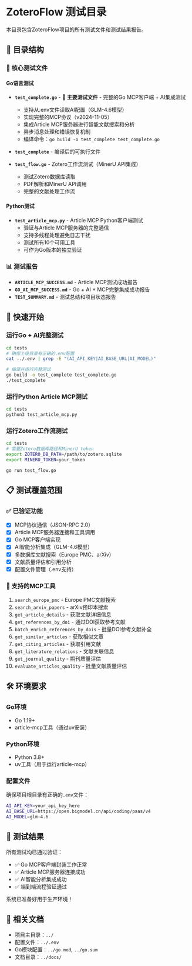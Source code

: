 # ZoteroFlow 测试目录

本目录包含ZoteroFlow项目的所有测试文件和测试结果报告。

## 📁 目录结构

### 🔬 核心测试文件

#### Go语言测试
- **`test_complete.go`** - 🔬 **主要测试文件** - 完整的Go MCP客户端 + AI集成测试
  - 支持从.env文件读取AI配置（GLM-4.6模型）
  - 实现完整的MCP协议（v2024-11-05）
  - 集成Article MCP服务器进行智能文献搜索和分析
  - 异步消息处理和错误恢复机制
  - 编译命令：`go build -o test_complete test_complete.go`

- **`test_complete`** - 编译后的可执行文件
- **`test_flow.go`** - Zotero工作流测试（MinerU API集成）
  - 测试Zotero数据库读取
  - PDF解析和MinerU API调用
  - 完整的文献处理工作流

#### Python测试
- **`test_article_mcp.py`** - Article MCP Python客户端测试
  - 验证与Article MCP服务器的完整通信
  - 支持多线程处理避免日志干扰
  - 测试所有10个可用工具
  - 可作为Go版本的独立验证

### 📊 测试报告

- **`ARTICLE_MCP_SUCCESS.md`** - Article MCP测试成功报告
- **`GO_AI_MCP_SUCCESS.md`** - Go + AI + MCP完整集成成功报告
- **`TEST_SUMMARY.md`** - 测试总结和项目状态报告

## 🚀 快速开始

### 运行Go + AI完整测试
```bash
cd tests
# 确保上级目录有正确的.env配置
cat ../.env | grep -E "(AI_API_KEY|AI_BASE_URL|AI_MODEL)"

# 编译并运行完整测试
go build -o test_complete test_complete.go
./test_complete
```

### 运行Python Article MCP测试
```bash
cd tests
python3 test_article_mcp.py
```

### 运行Zotero工作流测试
```bash
cd tests
# 需要Zotero数据库路径和MinerU token
export ZOTERO_DB_PATH=/path/to/zotero.sqlite
export MINERU_TOKEN=your_token

go run test_flow.go
```

## 📋 测试覆盖范围

### ✅ 已验证功能
- [x] MCP协议通信（JSON-RPC 2.0）
- [x] Article MCP服务器连接和工具调用
- [x] Go MCP客户端实现
- [x] AI智能分析集成（GLM-4.6模型）
- [x] 多数据库文献搜索（Europe PMC、arXiv）
- [x] 文献质量评估和引用分析
- [x] 配置文件管理（.env支持）

### 🔧 支持的MCP工具
1. `search_europe_pmc` - Europe PMC文献搜索
2. `search_arxiv_papers` - arXiv预印本搜索
3. `get_article_details` - 获取文献详细信息
4. `get_references_by_doi` - 通过DOI获取参考文献
5. `batch_enrich_references_by_dois` - 批量DOI参考文献补全
6. `get_similar_articles` - 获取相似文章
7. `get_citing_articles` - 获取引用文献
8. `get_literature_relations` - 文献关联信息
9. `get_journal_quality` - 期刊质量评估
10. `evaluate_articles_quality` - 批量文献质量评估

## 🛠️ 环境要求

### Go环境
- Go 1.19+
- article-mcp工具（通过uv安装）

### Python环境
- Python 3.8+
- uv工具（用于运行article-mcp）

### 配置文件
确保项目根目录有正确的`.env`文件：
```bash
AI_API_KEY=your_api_key_here
AI_BASE_URL=https://open.bigmodel.cn/api/coding/paas/v4
AI_MODEL=glm-4.6
```

## 📝 测试结果

所有测试均已通过验证：
- ✅ Go MCP客户端封装工作正常
- ✅ Article MCP服务器连接成功
- ✅ AI智能分析集成成功
- ✅ 端到端流程验证通过

系统已准备好用于生产环境！

## 🔗 相关文档

- 项目主目录：`../`
- 配置文件：`../.env`
- Go模块配置：`../go.mod`, `../go.sum`
- 文档目录：`../docs/`